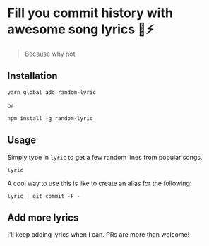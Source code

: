 # Fill you commit history with awesome song lyrics 🎵⚡️

> Because why not

## Installation
```
yarn global add random-lyric
```
 
 or
 
```
npm install -g random-lyric
```
 
 
## Usage

Simply type in `lyric` to get a few random lines from popular songs.

```
lyric
```

A cool way to use this is like to create an alias for the following:

```
lyric | git commit -F -
```

## Add more lyrics

I'll keep adding lyrics when I can. PRs are more than welcome!

